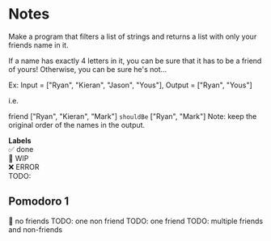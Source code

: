 # Notes

Make a program that filters a list of strings and returns a list with only your friends name in it.

If a name has exactly 4 letters in it, you can be sure that it has to be a friend of yours! Otherwise, you can be sure he's not...

Ex: Input = ["Ryan", "Kieran", "Jason", "Yous"], Output = ["Ryan", "Yous"]

i.e.

friend ["Ryan", "Kieran", "Mark"] `shouldBe` ["Ryan", "Mark"]
Note: keep the original order of the names in the output.

**Labels**  
✅ done  
🚧 WIP  
❌ ERROR  
TODO:

## Pomodoro 1

🚧 no friends
TODO: one non friend
TODO: one friend
TODO: multiple friends and non-friends
